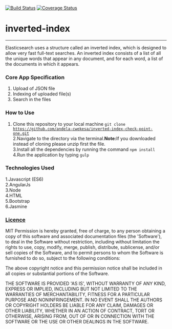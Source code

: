[![Build Status](https://travis-ci.org/andela-cwekesa/inverted-index-check-point-one.svg?branch=C1_inverted-index)](https://travis-ci.org/andela-cwekesa/inverted-index-check-point-one)
[![Coverage Status](https://coveralls.io/repos/github/andela-cwekesa/inverted-index-check-point-one/badge.svg?branch=master)](https://coveralls.io/github/andela-cwekesa/inverted-index-check-point-one?branch=master)
<br>
# inverted-index
--------
Elasticsearch uses a structure called an inverted index, which is designed to allow very fast full-text searches. An inverted index consists of a list of all the unique words that appear in any document, and for each word, a list of the documents in which it appears. <br>

### Core App Specification
1. Upload of JSON file
2. Indexing of uploaded file(s)
3. Search in the files

### How to Use
1. Clone this repository to your local machine
<code>git clone https://github.com/andela-cwekesa/inverted-index-check-point-one.git</code><br>
2.Navigate to the directory via the terminal.<b>Note:</b>If you downloaded instead of cloning please unzip first the file.<br>
3.Install all the dependencies by running the command <code>npm install</code><br>
4.Run the application by typing <code>gulp</code>

### Technologies Used
1.Javascript (ES6) <br>
2.AngularJs<br>
3.Node<br>
4.HTML<br>
5.Bootstrap<br>
6.Jasmine<br>


### <u>Licence</u>

MIT 
Permission is hereby granted, free of charge, to any person obtaining
a copy of this software and associated documentation files (the
'Software'), to deal in the Software without restriction, including
without limitation the rights to use, copy, modify, merge, publish,
distribute, sublicense, and/or sell copies of the Software, and to
permit persons to whom the Software is furnished to do so, subject to
the following conditions:

The above copyright notice and this permission notice shall be
included in all copies or substantial portions of the Software.

THE SOFTWARE IS PROVIDED 'AS IS', WITHOUT WARRANTY OF ANY KIND,
EXPRESS OR IMPLIED, INCLUDING BUT NOT LIMITED TO THE WARRANTIES OF
MERCHANTABILITY, FITNESS FOR A PARTICULAR PURPOSE AND NONINFRINGEMENT.
IN NO EVENT SHALL THE AUTHORS OR COPYRIGHT HOLDERS BE LIABLE FOR ANY
CLAIM, DAMAGES OR OTHER LIABILITY, WHETHER IN AN ACTION OF CONTRACT,
TORT OR OTHERWISE, ARISING FROM, OUT OF OR IN CONNECTION WITH THE
SOFTWARE OR THE USE OR OTHER DEALINGS IN THE SOFTWARE.